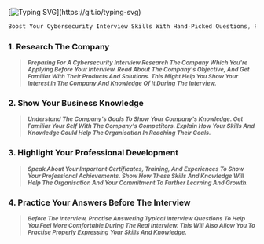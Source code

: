 [![Typing SVG](https://readme-typing-svg.herokuapp.com?font=Goblin+One&color=00FF00&width=600&lines=Interview+Boost;)](https://git.io/typing-svg)

```js
Boost Your Cybersecurity Interview Skills With Hand-Picked Questions, Real-World Tasks, And Expert Advice
```
### 1. Research The Company

> <sup> ***Preparing For A Cybersecurity Interview Research The Company Which You're Applying Before Your Interview.
Read About The Company's Objective, And Get Familiar With Their Products And Solutions.
This Might Help You Show Your Interest In The Company And Knowledge Of It During The Interview. </sup>***

### 2. Show Your Business Knowledge

> <sup> ***Understand The Company's Goals To Show Your Company's Knowledge. Get Familiar Your Self With The Company's Competitors.
Explain How Your Skills And Knowledge Could Help The Organisation In Reaching Their Goals. </sup>***

### 3. Highlight Your Professional Development

> <sup> ***Speak About Your Important Certificates, Training, And Experiences To Show Your Professional Achievements.
Show How These Skills And Knowledge Will Help The Organisation And Your Commitment To Further Learning And Growth.</sup>***



### 4. Practice Your Answers Before The Interview

> <sup>***Before The Interview, Practise Answering Typical Interview Questions To Help You Feel More Comfortable During The Real Interview. This Will Also Allow You To Practise Properly Expressing Your Skills And Knowledge.</sup>***
